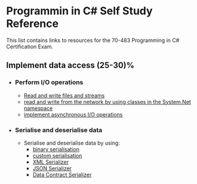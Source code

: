 
# __Programmin in C# Self Study Reference__

This list contains links to resources for the 70-483 Programming in C# Certification Exam.

## Implement data access (25-30)%
- ### Perform I/O operations
	- [Read and write files and streams](https://docs.microsoft.com/en-us/dotnet/standard/io/)
	- [read and write from the network by using classes in the System.Net namespace](https://docs.microsoft.com/en-us/dotnet/framework/network-programming/using-streams-on-the-network)
	- [implement asynchronous I/O operations](https://docs.microsoft.com/en-us/dotnet/standard/io/asynchronous-file-i-o)
		
- ### Serialise and deserialise data
	- Serialise and deserialise data by using:
		- [binary serialisation](https://docs.microsoft.com/en-us/dotnet/framework/serialization/binary-serialization)
		- [custom serialisation](https://docs.microsoft.com/en-us/dotnet/framework/serialization/custom-serialization)
		- [XML Serializer](https://docs.microsoft.com/en-us/dotnet/framework/serialization/xml-and-soap-serialization)
		- [JSON Serializer](https://docs.microsoft.com/en-us/dotnet/framework/wcf/feature-details/how-to-serialize-and-deserialize-json-data) 
		- [Data Contract Serializer](https://docs.microsoft.com/en-us/dotnet/framework/wcf/feature-details/data-contract-serializer)































































































































































































































































































































































